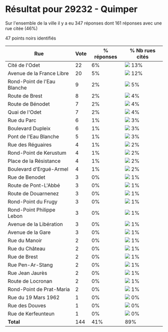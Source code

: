 # Résultat pour 29232 - Quimper

Sur l'ensemble de la ville il y a eu 347 réponses dont 161 réponses avec une rue citée (46%)

47 points noirs identifiés

| Rue | Vote | % réponses | % Nb rues cités|
|-----|------|------------|----------------|
| Cité de l'Odet | 22 | 6% | <img src="../../img/bar_13.gif" />&nbsp;13%|
| Avenue de la France Libre | 20 | 5% | <img src="../../img/bar_12.gif" />&nbsp;12%|
| Rond-Point de l'Eau Blanche | 9 | 2% | <img src="../../img/bar_5.gif" />&nbsp;5%|
| Route de Brest | 8 | 2% | <img src="../../img/bar_4.gif" />&nbsp;4%|
| Route de Bénodet | 7 | 2% | <img src="../../img/bar_4.gif" />&nbsp;4%|
| Quai de l'Odet | 7 | 2% | <img src="../../img/bar_4.gif" />&nbsp;4%|
| Rue du Parc | 6 | 1% | <img src="../../img/bar_3.gif" />&nbsp;3%|
| Boulevard Dupleix | 6 | 1% | <img src="../../img/bar_3.gif" />&nbsp;3%|
| Pont de l'Eau Blanche | 5 | 1% | <img src="../../img/bar_3.gif" />&nbsp;3%|
| Rue des Réguaires | 4 | 1% | <img src="../../img/bar_2.gif" />&nbsp;2%|
| Rond-Point de Kerustum | 4 | 1% | <img src="../../img/bar_2.gif" />&nbsp;2%|
| Place de la Résistance | 4 | 1% | <img src="../../img/bar_2.gif" />&nbsp;2%|
| Boulevard d'Ergué-Armel | 4 | 1% | <img src="../../img/bar_2.gif" />&nbsp;2%|
| Rue de Benodet | 3 | 0% | <img src="../../img/bar_1.gif" />&nbsp;1%|
| Route de Pont-L'Abbé | 3 | 0% | <img src="../../img/bar_1.gif" />&nbsp;1%|
| Route de Douarnenez | 3 | 0% | <img src="../../img/bar_1.gif" />&nbsp;1%|
| Rond-Point du Frugy | 3 | 0% | <img src="../../img/bar_1.gif" />&nbsp;1%|
| Rond-Point Philippe Lebon | 3 | 0% | <img src="../../img/bar_1.gif" />&nbsp;1%|
| Avenue de la Libération | 3 | 0% | <img src="../../img/bar_1.gif" />&nbsp;1%|
| Avenue de la Gare | 3 | 0% | <img src="../../img/bar_1.gif" />&nbsp;1%|
| Rue du Manoir | 2 | 0% | <img src="../../img/bar_1.gif" />&nbsp;1%|
| Rue du Château | 2 | 0% | <img src="../../img/bar_1.gif" />&nbsp;1%|
| Rue de Brest | 2 | 0% | <img src="../../img/bar_1.gif" />&nbsp;1%|
| Rue Pen-Ar-Stang | 2 | 0% | <img src="../../img/bar_1.gif" />&nbsp;1%|
| Rue Jean Jaurès | 2 | 0% | <img src="../../img/bar_1.gif" />&nbsp;1%|
| Route de Locronan | 2 | 0% | <img src="../../img/bar_1.gif" />&nbsp;1%|
| Rond-Point de Prat-Maria | 2 | 0% | <img src="../../img/bar_1.gif" />&nbsp;1%|
| Rue du 19 Mars 1962 | 1 | 0% | <img src="../../img/bar_0.gif" />&nbsp;0%|
| Rue des Douves | 1 | 0% | <img src="../../img/bar_0.gif" />&nbsp;0%|
| Rue de Kerfeunteun | 1 | 0% | <img src="../../img/bar_0.gif" />&nbsp;0%|
| **Total** | 144 | 41% | 89%|
